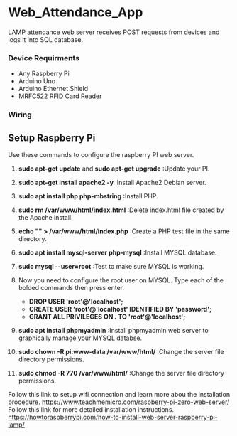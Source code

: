 # Web_Attendance_App
LAMP attendance web server receives POST requests from devices and logs it into SQL database. 

### Device Requirments
- Any Raspberry Pi
- Arduino Uno
- Arduino Ethernet Shield
- MRFC522 RFID Card Reader


### Wiring



## Setup Raspberry Pi
Use these commands to configure the raspberry PI web server.

1. **sudo apt-get update** and **sudo apt-get upgrade** :Update your PI.

2. **sudo apt-get install apache2 -y** :Install Apache2 Debian server.

3. **sudo apt install php php-mbstring** :Install PHP.

4. **sudo rm /var/www/html/index.html** :Delete index.html file created by the Apache install.

5. **echo "<?php phpinfo ();?>" > /var/www/html/index.php** :Create a PHP test file in the same directory.

6. **sudo apt install mysql-server php-mysql** :Install MYSQL database.

7. **sudo mysql --user=root** :Test to make sure MYSQL is working.

8. Now you need to configure the root user on MYSQL. Type each of the bolded commands then press enter.
   - **DROP USER 'root'@'localhost';**
   - **CREATE USER 'root'@'localhost' IDENTIFIED BY 'password';**
   - **GRANT ALL PRIVILEGES ON *.* TO 'root'@'localhost';**

9. **sudo apt install phpmyadmin** :Install phpmyadmin web server to graphically manage your MYSQL databse.

3. **sudo chown -R pi:www-data /var/www/html/** :Change the server file directory permissions.

4. **sudo chmod -R 770 /var/www/html/** :Change the server file directory permissions.


Follow this link to setup wifi connection and learn more abou the installation procedure. 
https://www.teachmemicro.com/raspberry-pi-zero-web-server/
Follow this link for more detailed installation instructions.
https://howtoraspberrypi.com/how-to-install-web-server-raspberry-pi-lamp/
